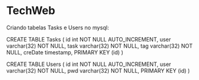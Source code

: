# TechWeb

Criando tabelas Tasks e Users no mysql:

CREATE TABLE Tasks (
  id int NOT NULL AUTO_INCREMENT,
  user varchar(32) NOT NULL,
  task varchar(32) NOT NULL,
  tag varchar(32) NOT NULL,
  creDate timestamp,
  PRIMARY KEY (id)
)

CREATE TABLE Users (
  id int NOT NULL AUTO_INCREMENT,
  user varchar(32) NOT NULL,
  pwd varchar(32) NOT NULL,
  PRIMARY KEY (id)
)
